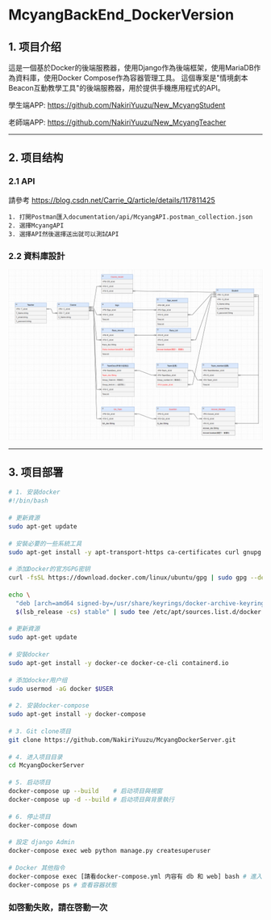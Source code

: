 # McyangBackEnd_DockerVersion
## 1. 项目介绍
這是一個基於Docker的後端服務器，使用Django作為後端框架，使用MariaDB作為資料庫，使用Docker Compose作為容器管理工具。
這個專案是"情境劇本Beacon互動教學工具"的後端服務器，用於提供手機應用程式的API。

學生端APP: https://github.com/NakiriYuuzu/New_McyangStudent

老師端APP: https://github.com/NakiriYuuzu/New_McyangTeacher

---
## 2. 项目结构
### 2.1 API
請參考 https://blog.csdn.net/Carrie_Q/article/details/117811425

    1. 打開Postman匯入documentation/api/McyangAPI.postman_collection.json
    2. 選擇McyangAPI
    3. 選擇API然後選擇送出就可以測試API

### 2.2 資料庫設計
![img.png](documentation/image/img.png)

---
## 3. 项目部署
```bash
# 1. 安装docker
#!/bin/bash

# 更新資源
sudo apt-get update

# 安裝必要的一些系統工具
sudo apt-get install -y apt-transport-https ca-certificates curl gnupg lsb-release

# 添加Docker的官方GPG密钥
curl -fsSL https://download.docker.com/linux/ubuntu/gpg | sudo gpg --dearmor -o /usr/share/keyrings/docker-archive-keyring.gpg

echo \
  "deb [arch=amd64 signed-by=/usr/share/keyrings/docker-archive-keyring.gpg] https://download.docker.com/linux/ubuntu \
  $(lsb_release -cs) stable" | sudo tee /etc/apt/sources.list.d/docker.list > /dev/null

# 更新資源
sudo apt-get update

# 安裝docker
sudo apt-get install -y docker-ce docker-ce-cli containerd.io

# 添加docker用户组
sudo usermod -aG docker $USER

# 2. 安装docker-compose
sudo apt-get install -y docker-compose

# 3. Git clone项目
git clone https://github.com/NakiriYuuzu/McyangDockerServer.git

# 4. 进入项目目录
cd McyangDockerServer

# 5. 启动项目
docker-compose up --build    # 启动项目與視窗
docker-compose up -d --build # 启动项目與背景執行

# 6. 停止项目
docker-compose down

# 設定 django Admin
docker-compose exec web python manage.py createsuperuser

# Docker 其他指令
docker-compose exec [請看docker-compose.yml 内容有 db 和 web] bash # 進入容器
docker-compose ps # 查看容器狀態
```

### 如啓動失敗，請在啓動一次